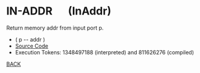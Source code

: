 # IN-ADDR &emsp; (InAddr)
Return memory addr from input port p.
* ( p -- addr )
* [Source Code](../words/amc_ext/InAddr.cs)
* Execution Tokens: 1348497188 (interpreted) and 811626276 (compiled)


[BACK](builtins.md#InAddr)
